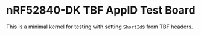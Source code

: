 nRF52840-DK TBF AppID Test Board
================================

This is a minimal kernel for testing with setting `ShortId`s from TBF headers.
